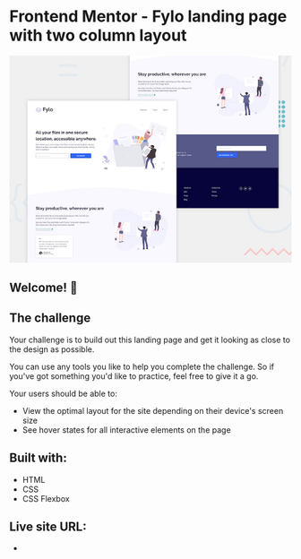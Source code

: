 # Frontend Mentor - Fylo landing page with two column layout

![Design preview for the Fylo landing page with two column layout challenge](./design/desktop-preview.jpg)

## Welcome! 👋

## The challenge

Your challenge is to build out this landing page and get it looking as close to the design as possible.

You can use any tools you like to help you complete the challenge. So if you've got something you'd like to practice, feel free to give it a go.

Your users should be able to: 

- View the optimal layout for the site depending on their device's screen size
- See hover states for all interactive elements on the page

## Built with:

- HTML
- CSS
- CSS Flexbox

## Live site URL:

-
